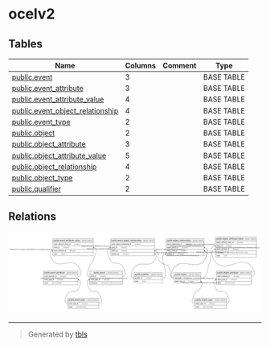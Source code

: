 # ocelv2

## Tables

| Name                                                                    | Columns | Comment | Type       |
|-------------------------------------------------------------------------|---------|---------|------------|
| [public.event](public.event.md)                                         | 3       |         | BASE TABLE |
| [public.event_attribute](public.event_attribute.md)                     | 3       |         | BASE TABLE |
| [public.event_attribute_value](public.event_attribute_value.md)         | 4       |         | BASE TABLE |
| [public.event_object_relationship](public.event_object_relationship.md) | 4       |         | BASE TABLE |
| [public.event_type](public.event_type.md)                               | 2       |         | BASE TABLE |
| [public.object](public.object.md)                                       | 2       |         | BASE TABLE |
| [public.object_attribute](public.object_attribute.md)                   | 3       |         | BASE TABLE |
| [public.object_attribute_value](public.object_attribute_value.md)       | 5       |         | BASE TABLE |
| [public.object_relationship](public.object_relationship.md)             | 4       |         | BASE TABLE |
| [public.object_type](public.object_type.md)                             | 2       |         | BASE TABLE |
| [public.qualifier](public.qualifier.md)                                 | 2       |         | BASE TABLE |

## Relations

![er](schema.svg)

---

> Generated by [tbls](https://github.com/k1LoW/tbls)
